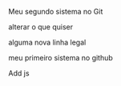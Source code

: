 Meu segundo sistema no Git

alterar o que quiser

alguma nova linha legal

meu primeiro sistema no github

Add js